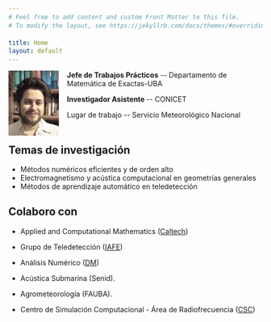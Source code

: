 ```yaml
---
# Feel free to add content and custom Front Matter to this file.
# To modify the layout, see https://jekyllrb.com/docs/themes/#overriding-theme-defaults

title: Home
layout: default
---
```


<img src="images/face2020.jpeg" width=100 height=auto align=center style="float:left; margin-right: 16px;">
<p><b>Jefe de Trabajos Prácticos</b> -- Departamento de Matemática de Exactas-UBA</p>
<p> <b>Investigador Asistente </b> -- CONICET </p>
<p> Lugar de trabajo -- Servicio Meteorológico Nacional</p>
<p style="clear:left;"></p>

## Temas de investigación

- Métodos numéricos eficientes y de orden alto
- Electromagnetismo y acústica computacional en geometrías generales
- Métodos de aprendizaje automático en teledetección

## Colaboro con

- Applied and Computational Mathematics (<a href="http://www.its.caltech.edu/~obruno/">Caltech</a>)

- Grupo de Teledetección (<a href="http://www.iafe.uba.ar/wordpress/">IAFE</a>)

- Análisis Numérico (<a href="http://mate.dm.uba.ar/~rduran/research_group/participants.html">DM</a>)

- Acústica Submarina (Senid).

- Agrometeorología (FAUBA).

- Centro de Simulación Computacional - Área de Radiofrecuencia (<a href="http://csc.conicet.gov.ar/">CSC</a>)


